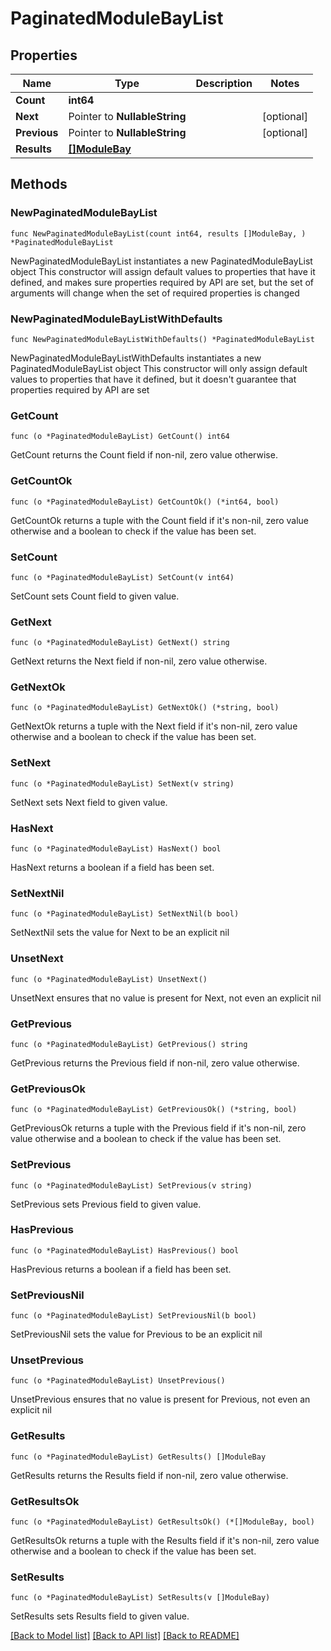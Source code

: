 # PaginatedModuleBayList

## Properties

Name | Type | Description | Notes
------------ | ------------- | ------------- | -------------
**Count** | **int64** |  | 
**Next** | Pointer to **NullableString** |  | [optional] 
**Previous** | Pointer to **NullableString** |  | [optional] 
**Results** | [**[]ModuleBay**](ModuleBay.md) |  | 

## Methods

### NewPaginatedModuleBayList

`func NewPaginatedModuleBayList(count int64, results []ModuleBay, ) *PaginatedModuleBayList`

NewPaginatedModuleBayList instantiates a new PaginatedModuleBayList object
This constructor will assign default values to properties that have it defined,
and makes sure properties required by API are set, but the set of arguments
will change when the set of required properties is changed

### NewPaginatedModuleBayListWithDefaults

`func NewPaginatedModuleBayListWithDefaults() *PaginatedModuleBayList`

NewPaginatedModuleBayListWithDefaults instantiates a new PaginatedModuleBayList object
This constructor will only assign default values to properties that have it defined,
but it doesn't guarantee that properties required by API are set

### GetCount

`func (o *PaginatedModuleBayList) GetCount() int64`

GetCount returns the Count field if non-nil, zero value otherwise.

### GetCountOk

`func (o *PaginatedModuleBayList) GetCountOk() (*int64, bool)`

GetCountOk returns a tuple with the Count field if it's non-nil, zero value otherwise
and a boolean to check if the value has been set.

### SetCount

`func (o *PaginatedModuleBayList) SetCount(v int64)`

SetCount sets Count field to given value.


### GetNext

`func (o *PaginatedModuleBayList) GetNext() string`

GetNext returns the Next field if non-nil, zero value otherwise.

### GetNextOk

`func (o *PaginatedModuleBayList) GetNextOk() (*string, bool)`

GetNextOk returns a tuple with the Next field if it's non-nil, zero value otherwise
and a boolean to check if the value has been set.

### SetNext

`func (o *PaginatedModuleBayList) SetNext(v string)`

SetNext sets Next field to given value.

### HasNext

`func (o *PaginatedModuleBayList) HasNext() bool`

HasNext returns a boolean if a field has been set.

### SetNextNil

`func (o *PaginatedModuleBayList) SetNextNil(b bool)`

 SetNextNil sets the value for Next to be an explicit nil

### UnsetNext
`func (o *PaginatedModuleBayList) UnsetNext()`

UnsetNext ensures that no value is present for Next, not even an explicit nil
### GetPrevious

`func (o *PaginatedModuleBayList) GetPrevious() string`

GetPrevious returns the Previous field if non-nil, zero value otherwise.

### GetPreviousOk

`func (o *PaginatedModuleBayList) GetPreviousOk() (*string, bool)`

GetPreviousOk returns a tuple with the Previous field if it's non-nil, zero value otherwise
and a boolean to check if the value has been set.

### SetPrevious

`func (o *PaginatedModuleBayList) SetPrevious(v string)`

SetPrevious sets Previous field to given value.

### HasPrevious

`func (o *PaginatedModuleBayList) HasPrevious() bool`

HasPrevious returns a boolean if a field has been set.

### SetPreviousNil

`func (o *PaginatedModuleBayList) SetPreviousNil(b bool)`

 SetPreviousNil sets the value for Previous to be an explicit nil

### UnsetPrevious
`func (o *PaginatedModuleBayList) UnsetPrevious()`

UnsetPrevious ensures that no value is present for Previous, not even an explicit nil
### GetResults

`func (o *PaginatedModuleBayList) GetResults() []ModuleBay`

GetResults returns the Results field if non-nil, zero value otherwise.

### GetResultsOk

`func (o *PaginatedModuleBayList) GetResultsOk() (*[]ModuleBay, bool)`

GetResultsOk returns a tuple with the Results field if it's non-nil, zero value otherwise
and a boolean to check if the value has been set.

### SetResults

`func (o *PaginatedModuleBayList) SetResults(v []ModuleBay)`

SetResults sets Results field to given value.



[[Back to Model list]](../README.md#documentation-for-models) [[Back to API list]](../README.md#documentation-for-api-endpoints) [[Back to README]](../README.md)


